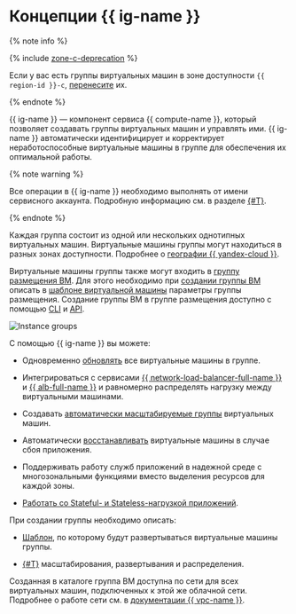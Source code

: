 # Концепции {{ ig-name }}


{% note info %}

{% include [zone-c-deprecation](../../../_includes/vpc/zone-c-deprecation.md) %}

Если у вас есть группы виртуальных машин в зоне доступности `{{ region-id }}-c`, [перенесите](../../operations/instance-groups/move-group.md) их.

{% endnote %}

{{ ig-name }} — компонент сервиса {{ compute-name }}, который позволяет создавать группы виртуальных машин и управлять ими.
{{ ig-name }} автоматически идентифицирует и корректирует неработоспособные виртуальные машины в группе для обеспечения их оптимальной работы.

{% note warning %}

Все операции в {{ ig-name }} необходимо выполнять от имени сервисного аккаунта. Подробную информацию см. в разделе [{#T}](access.md).

{% endnote %}

Каждая группа состоит из одной или нескольких однотипных виртуальных машин. Виртуальные машины группы могут находиться в разных зонах доступности. Подробнее о [географии {{ yandex-cloud }}](../../../overview/concepts/geo-scope.md).

Виртуальные машины группы также могут входить в [группу размещения ВМ](../placement-groups.md). Для этого необходимо при [создании группы ВМ](../../operations/placement-groups/create-ig-in-pg.md) описать в [шаблоне виртуальной машины](instance-template.md#instance-template) параметры группы размещения. Создание группы ВМ в группе размещения доступно с помощью [CLI](../../../cli/quickstart.md) и [API](../../api-ref/).

![Instance groups](../../../_assets/instance-groups/ig.svg "Instance groups")

С помощью {{ ig-name }} вы можете:

- Одновременно [обновлять](deploy/index.md) все виртуальные машины в группе.

- Интегрироваться с сервисами [{{ network-load-balancer-full-name }}](../../../network-load-balancer/concepts/index.md) и [{{ alb-full-name }}](../../../application-load-balancer/concepts/index.md) и равномерно распределять нагрузку между виртуальными машинами.

- Создавать [автоматически масштабируемые группы](scale.md#auto-scale) виртуальных машин.

- Автоматически [восстанавливать](autohealing.md) виртуальные машины в случае сбоя приложения.

- Поддерживать работу служб приложений в надежной среде с многозональными функциями вместо выделения ресурсов для каждой зоны.

- [Работать со Stateful- и Stateless-нагрузкой приложений](./stateful-workload.md).

При создании группы необходимо описать:

- [Шаблон](instance-template.md), по которому будут развертываться виртуальные машины группы.

- [{#T}](policies/index.md) масштабирования, развертывания и распределения.

Созданная в каталоге группа ВМ доступна по сети для всех виртуальных машин, подключенных к этой же облачной сети. Подробнее о работе сети см. в [документации {{ vpc-name }}](../../../vpc/).
